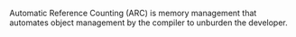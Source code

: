 Automatic Reference Counting (ARC) is memory management that automates object management by the compiler to unburden the
developer.